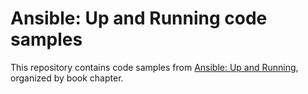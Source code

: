 # Ansible: Up and Running code samples

This repository contains code samples from [Ansible: Up and Running](http://ansiblebook.com), organized by book chapter.
